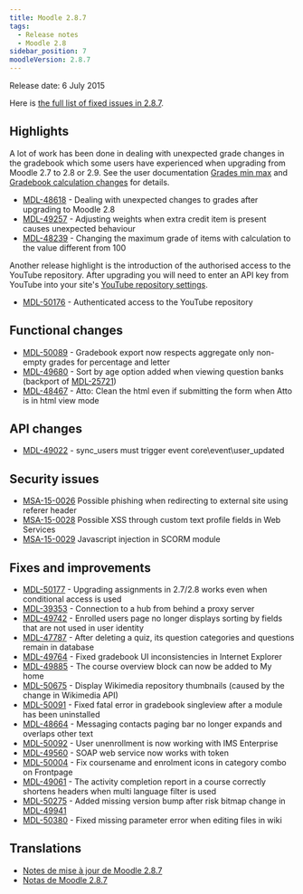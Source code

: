 ```yaml
---
title: Moodle 2.8.7
tags:
  - Release notes
  - Moodle 2.8
sidebar_position: 7
moodleVersion: 2.8.7
---
```

Release date: 6 July 2015

Here is [the full list of fixed issues in 2.8.7](https://tracker.moodle.org/secure/IssueNavigator!executeAdvanced.jspa?jqlQuery=project+%3D+mdl+AND+resolution+%3D+fixed+AND+fixVersion+in+%28%222.8.7%22%29+ORDER+BY+priority+DESC&runQuery=true&clear=true).

## Highlights

A lot of work has been done in dealing with unexpected grade changes in the gradebook which some users have experienced when upgrading from Moodle 2.7 to 2.8 or 2.9. See the user documentation [Grades min max](https://docs.moodle.org/28/en/Grades_min_max) and [Gradebook calculation changes](https://docs.moodle.org/28/en/Gradebook_calculation_changes) for details.

- [MDL-48618](https://tracker.moodle.org/browse/MDL-48618) - Dealing with unexpected changes to grades after upgrading to Moodle 2.8
- [MDL-49257](https://tracker.moodle.org/browse/MDL-49257) - Adjusting weights when extra credit item is present causes unexpected behaviour
- [MDL-48239](https://tracker.moodle.org/browse/MDL-48239) - Changing the maximum grade of items with calculation to the value different from 100

Another release highlight is the introduction of the authorised access to the YouTube repository. After upgrading you will need to enter an API key from YouTube into your site's [YouTube repository settings](https://docs.moodle.org/28/en/Youtube_videos_repository).

- [MDL-50176](https://tracker.moodle.org/browse/MDL-50176) - Authenticated access to the YouTube repository

## Functional changes

- [MDL-50089](https://tracker.moodle.org/browse/MDL-50089) - Gradebook export now respects aggregate only non-empty grades for percentage and letter
- [MDL-49680](https://tracker.moodle.org/browse/MDL-49680) - Sort by age option added when viewing question banks (backport of [MDL-25721](https://tracker.moodle.org/browse/MDL-25721))
- [MDL-48467](https://tracker.moodle.org/browse/MDL-48467) - Atto: Clean the html even if submitting the form when Atto is in html view mode

## API changes

- [MDL-49022](https://tracker.moodle.org/browse/MDL-49022) - sync_users must trigger event core\event\user_updated

## Security issues

- [MSA-15-0026](https://moodle.org/mod/forum/discuss.php?d=316662) Possible phishing when redirecting to external site using referer header
- [MSA-15-0028](https://moodle.org/mod/forum/discuss.php?d=316664) Possible XSS through custom text profile fields in Web Services
- [MSA-15-0029](https://moodle.org/mod/forum/discuss.php?d=316665) Javascript injection in SCORM module

## Fixes and improvements

- [MDL-50177](https://tracker.moodle.org/browse/MDL-50177) - Upgrading assignments in 2.7/2.8 works even when conditional access is used
- [MDL-39353](https://tracker.moodle.org/browse/MDL-39353) - Connection to a hub from behind a proxy server
- [MDL-49742](https://tracker.moodle.org/browse/MDL-49742) - Enrolled users page no longer displays sorting by fields that are not used in user identity
- [MDL-47787](https://tracker.moodle.org/browse/MDL-47787) - After deleting a quiz, its question categories and questions remain in database
- [MDL-49764](https://tracker.moodle.org/browse/MDL-49764) - Fixed gradebook UI inconsistencies in Internet Explorer
- [MDL-49885](https://tracker.moodle.org/browse/MDL-49885) - The course overview block can now be added to My home
- [MDL-50675](https://tracker.moodle.org/browse/MDL-50675) - Display Wikimedia repository thumbnails (caused by the change in Wikimedia API)
- [MDL-50091](https://tracker.moodle.org/browse/MDL-50091) - Fixed fatal error in gradebook singleview after a module has been uninstalled
- [MDL-48664](https://tracker.moodle.org/browse/MDL-48664) - Messaging contacts paging bar no longer expands and overlaps other text
- [MDL-50092](https://tracker.moodle.org/browse/MDL-50092) - User unenrollment is now working with IMS Enterprise
- [MDL-49560](https://tracker.moodle.org/browse/MDL-49560) - SOAP web service now works with token
- [MDL-50004](https://tracker.moodle.org/browse/MDL-50004) - Fix coursename and enrolment icons in category combo on Frontpage
- [MDL-49061](https://tracker.moodle.org/browse/MDL-49061) - The activity completion report in a course correctly shortens headers when multi language filter is used
- [MDL-50275](https://tracker.moodle.org/browse/MDL-50275) - Added missing version bump after risk bitmap change in [MDL-49941](https://tracker.moodle.org/browse/MDL-49941)
- [MDL-50380](https://tracker.moodle.org/browse/MDL-50380) - Fixed missing parameter error when editing files in wiki

## Translations

- [Notes de mise à jour de Moodle 2.8.7](https://docs.moodle.org/fr/Notes_de_mise_à_jour_de_Moodle_2.8.7)
- [Notas de Moodle 2.8.7](https://docs.moodle.org/es/Notas_de_Moodle_2.8.7)
